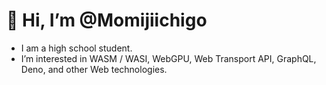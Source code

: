 # 👋 Hi, I’m @Momijiichigo
- I am a high school student.
- I’m interested in WASM / WASI, WebGPU, Web Transport API, GraphQL, Deno, and other Web technologies.

<!---
Momijiichigo/Momijiichigo is a ✨ special ✨ repository because its `README.md` (this file) appears on your GitHub profile.
You can click the Preview link to take a look at your changes.
--->

